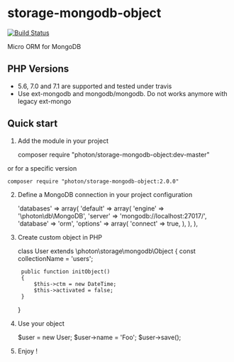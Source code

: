 storage-mongodb-object
====================

[![Build Status](https://travis-ci.org/photon/storage-mongodb-object.svg?branch=master)](https://travis-ci.org/photon/storage-mongodb-object)

Micro ORM for MongoDB

PHP Versions
------------

- 5.6, 7.0 and 7.1 are supported and tested under travis
- Use ext-mongodb and mongodb/mongodb. Do not works anymore with legacy ext-mongo


Quick start
-----------

1) Add the module in your project

    composer require "photon/storage-mongodb-object:dev-master"

or for a specific version

    composer require "photon/storage-mongodb-object:2.0.0"

2) Define a MongoDB connection in your project configuration

    'databases' => array(
        'default' => array(
            'engine' => '\photon\db\MongoDB',
            'server' => 'mongodb://localhost:27017/',
            'database' => 'orm',
            'options' => array(
                'connect' => true,
            ),
        ),
    ),

3) Create custom object in PHP

    class User extends \photon\storage\mongodb\Object
    {
        const collectionName = 'users';

        public function initObject()
        {
            $this->ctm = new DateTime;
            $this->activated = false;
        }
    }

4) Use your object

    $user = new User;
    $user->name = 'Foo';
    $user->save();

5) Enjoy !


